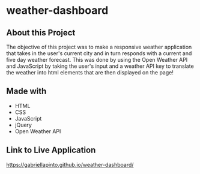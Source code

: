# weather-dashboard

## About this Project
The objective of this project was to make a responsive weather application that takes in the user's current city and in turn responds with a current and five day weather forecast. This was done by using the Open Weather API and JavaScript by taking the user's input and a weather API key to translate the weather into html elements that are then displayed on the page!

## Made with
* HTML
* CSS
* JavaScript
* jQuery
* Open Weather API

## Link to Live Application
https://gabriellapinto.github.io/weather-dashboard/
